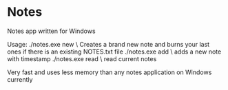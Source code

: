 # Notes
Notes app written for Windows

Usage:
./notes.exe new \\ Creates a brand new note and burns your last ones if there is an existing NOTES.txt file
./notes.exe add \\ adds a new note with timestamp
./notes.exe read \\ read current notes 

Very fast and uses less memory than any notes application on Windows currently 
